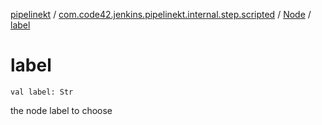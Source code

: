 [pipelinekt](../../index.md) / [com.code42.jenkins.pipelinekt.internal.step.scripted](../index.md) / [Node](index.md) / [label](./label.md)

# label

`val label: Str`

the node label to choose

